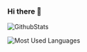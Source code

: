 ### Hi there 👋

![GithubStats](https://github-readme-stats.vercel.app/api?username=SW-BACK&show_icons=true&theme=dark&count_private=true)

![Most Used Languages](https://github-readme-stats.vercel.app/api/top-langs/?username=SW-BACK&theme=dark&layout=compact)
